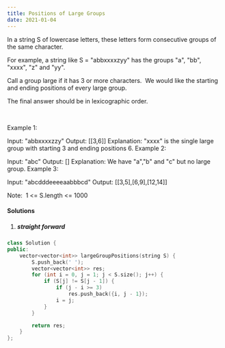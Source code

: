 ```yaml
---
title: Positions of Large Groups
date: 2021-01-04
---
```

In a string S of lowercase letters, these letters form consecutive groups of the same character.

For example, a string like S = "abbxxxxzyy" has the groups "a", "bb", "xxxx", "z" and "yy".

Call a group large if it has 3 or more characters.  We would like the starting and ending positions of every large group.

The final answer should be in lexicographic order.

 

Example 1:

Input: "abbxxxxzzy"
Output: [[3,6]]
Explanation: "xxxx" is the single large group with starting  3 and ending positions 6.
Example 2:

Input: "abc"
Output: []
Explanation: We have "a","b" and "c" but no large group.
Example 3:

Input: "abcdddeeeeaabbbcd"
Output: [[3,5],[6,9],[12,14]]
 

Note:  1 <= S.length <= 1000

#### Solutions

1. ##### straight forward

```cpp
class Solution {
public:
    vector<vector<int>> largeGroupPositions(string S) {
        S.push_back(' ');
        vector<vector<int>> res;
        for (int i = 0, j = 1; j < S.size(); j++) {
            if (S[j] != S[j - 1]) {
                if (j - i >= 3)
                    res.push_back({i, j - 1});
                i = j;
            }
        }

        return res;
    }
};
```